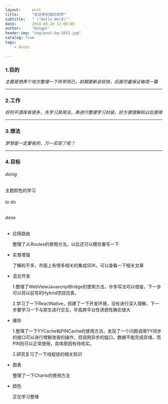 ```yaml
---
layout:     post
title:      "欢迎来到我的世界"
subtitle:   " \"Hello Word\""
date:       2018-08-28 12:00:00
author:     "Wangpt"
header-img: "img/post-bg-2015.jpg"
catalog: true
tags:
    - Notes

---
```


### 1.目的

*主要是想弄个地方整理一下所学而已，前期更新会较快，后面尽量保证每周一篇*

---

### 2.工作

*好的开源库有很多，先学习其用法，再进行整理学习封装，好方便理解和以后使用*

---

### 3.想法

*梦想是一定要有的，万一实现了呢？*

---

### 4.目标

###### doing
主题颜色的学习


###### to do



###### done

* 应用路由

  整理了JLRoutes的使用方法，以后还可以模仿重写一下

* 实景增强

  了解的不多，市面上有很多相关的集成SDK，可以查看一下相关文章

* 混合开发

  1.整理了WebViewJavascriptBridge的使用方法，许多写法可以借鉴，下一步可以将以前写的Hybrid项目完善。
  
  2.学习了一下ReactNative，搭建了一下开发环境，没有进行深入理解，下一步要学习一下与原生进行交互，毕竟跨平台性诱惑性确实很大

* 缓存
 
	1.整理了一下YYCache和PINCache的使用方法，发现了一个问题调用YY同步的接口可以进行增删改查的操作，但调用异步的姐口，数据不能完成存储，而PIN则可以正常使用，具体原因有待核实。
	
	2.研究复习了一下线程锁的相关知识

* 图表

  整理了一下Charts的使用方法
  
* 颜色

  正在学习整理
